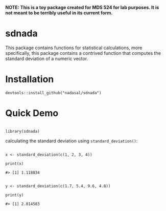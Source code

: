 **NOTE: This is a toy package created for MDS 524 for lab purposes. It is not meant to be terribly useful in its current form.**

# sdnada

This package contains functions for statistical calculations, more specifically, this package contains a contrived function that computes the standard deviation of a numeric vector.

# Installation

```
devtools::install_github("nadasal/sdnada")

```

# Quick Demo

```

library(sdnada)

```

calculating the standard deviation using `standard_deviation()`:

```

x <- standard_deviation(c(1, 2, 3, 4))

print(x)

#> [1] 1.118034

```

```

y <- standard_deviation(c(1.7, 5.4, 9.6, 4.8))

print(y)

#> [1] 2.814583

```
